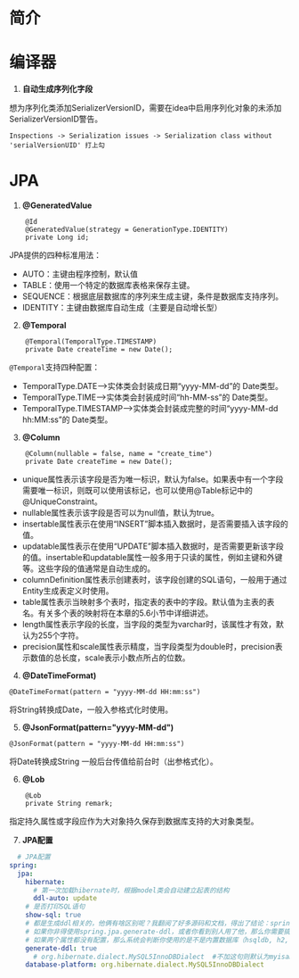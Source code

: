 # 简介

# 编译器
1. **自动生成序列化字段** 

想为序列化类添加SerializerVersionID，需要在idea中启用序列化对象的未添加SerializerVersionID警告。
```
Inspections -> Serialization issues -> Serialization class without 'serialVersionUID' 打上勾
```

# JPA
1. **@GeneratedValue** 
```
    @Id
    @GeneratedValue(strategy = GenerationType.IDENTITY)
    private Long id;
```
JPA提供的四种标准用法：
* AUTO：主键由程序控制，默认值
* TABLE：使用一个特定的数据库表格来保存主键。 
* SEQUENCE：根据底层数据库的序列来生成主键，条件是数据库支持序列。 
* IDENTITY：主键由数据库自动生成（主要是自动增长型）

2. **@Temporal**
```
    @Temporal(TemporalType.TIMESTAMP)
    private Date createTime = new Date();
```
`@Temporal`支持四种配置：
* TemporalType.DATE——>实体类会封装成日期“yyyy-MM-dd”的 Date类型。
* TemporalType.TIME——>实体类会封装成时间“hh-MM-ss”的 Date类型。
* TemporalType.TIMESTAMP——>实体类会封装成完整的时间“yyyy-MM-dd hh:MM:ss”的 Date类型。

3. **@Column**
```
    @Column(nullable = false, name = "create_time")
    private Date createTime = new Date();
```
* unique属性表示该字段是否为唯一标识，默认为false。如果表中有一个字段需要唯一标识，则既可以使用该标记，也可以使用@Table标记中的@UniqueConstraint。
* nullable属性表示该字段是否可以为null值，默认为true。
* insertable属性表示在使用“INSERT”脚本插入数据时，是否需要插入该字段的值。
* updatable属性表示在使用“UPDATE”脚本插入数据时，是否需要更新该字段的值。insertable和updatable属性一般多用于只读的属性，例如主键和外键等。这些字段的值通常是自动生成的。
* columnDefinition属性表示创建表时，该字段创建的SQL语句，一般用于通过Entity生成表定义时使用。
* table属性表示当映射多个表时，指定表的表中的字段。默认值为主表的表名。有关多个表的映射将在本章的5.6小节中详细讲述。
* length属性表示字段的长度，当字段的类型为varchar时，该属性才有效，默认为255个字符。
* precision属性和scale属性表示精度，当字段类型为double时，precision表示数值的总长度，scale表示小数点所占的位数。

4. **@DateTimeFormat)**
```
@DateTimeFormat(pattern = "yyyy-MM-dd HH:mm:ss")
```
将String转换成Date，一般入参格式化时使用。

5. **@JsonFormat(pattern="yyyy-MM-dd")**
```
@JsonFormat(pattern = "yyyy-MM-dd HH:mm:ss")
```
将Date转换成String 一般后台传值给前台时（出参格式化）。


6. **@Lob**
```
    @Lob
    private String remark;
```

指定持久属性或字段应作为大对象持久保存到数据库支持的大对象类型。

7. **JPA配置**
``` yml
  # JPA配置
spring: 
  jpa:
    hibernate:
      # 第一次加载hibernate时，根据model类会自动建立起表的结构
      ddl-auto: update
    # 是否打印SQL语句
    show-sql: true
    # 都是生成ddl相关的，他俩有啥区别呢？我翻阅了好多源码和文档，得出了结论：spring.jpa.generate-ddl是更高层次上的抽象，他和具体的JPA实现无关，spring.jpa.hibernate.ddl-auto是和Hibernate相关的更具体的设置。前者会影响到后者，最好不要两者混用，容易混淆。在实践中，直接用后者就行。
    # 如果你非得使用spring.jpa.generate-ddl，或者你看到别人用了他，那么你需要搞清楚：他的默认值是false，如果你显式设置为true，最后框架会选择update方式（从HibernateJpaVendorAdapter的源码可以看出）。
    # 如果两个属性都没有配置，那么系统会判断你使用的是不是内置数据库（hsqldb, h2, derby），如果是的话会选用create-drop策略，其他情况是none策略。
    generate-ddl: true
      # org.hibernate.dialect.MySQL5InnoDBDialect  #不加这句则默认为myisam引擎
    database-platform: org.hibernate.dialect.MySQL5InnoDBDialect
```